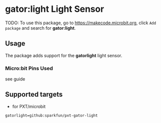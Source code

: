 # gator:light Light Sensor

TODO: To use this package, go to https://makecode.microbit.org, click ``Add package`` and search for **gator:light**.

## Usage

The package adds support for the **gatorlight** light sensor.

	

### Micro:bit Pins Used 
see guide



## Supported targets

* for PXT/microbit

```package
gatorlight=github:sparkfun/pxt-gator-light
```